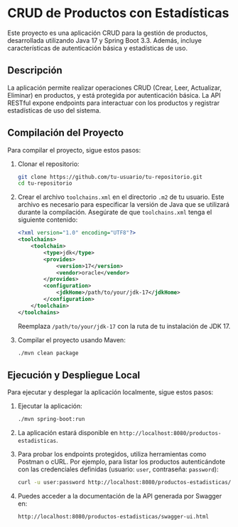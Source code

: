 # CRUD de Productos con Estadísticas

Este proyecto es una aplicación CRUD para la gestión de productos, desarrollada utilizando Java 17 y Spring Boot 3.3. Además, incluye características de autenticación básica y estadísticas de uso.

## Descripción

La aplicación permite realizar operaciones CRUD (Crear, Leer, Actualizar, Eliminar) en productos, y está protegida por autenticación básica. La API RESTful expone endpoints para interactuar con los productos y registrar estadísticas de uso del sistema.

## Compilación del Proyecto

Para compilar el proyecto, sigue estos pasos:

1. Clonar el repositorio:

    ```bash
    git clone https://github.com/tu-usuario/tu-repositorio.git
    cd tu-repositorio
    ```

2. Crear el archivo `toolchains.xml` en el directorio `.m2` de tu usuario. Este archivo es necesario para especificar la versión de Java que se utilizará durante la compilación. Asegúrate de que `toolchains.xml` tenga el siguiente contenido:

    ```xml
    <?xml version="1.0" encoding="UTF8"?>
    <toolchains>
        <toolchain>
            <type>jdk</type>
            <provides>
                <version>17</version>
                <vendor>oracle</vendor>
            </provides>
            <configuration>
                <jdkHome>/path/to/your/jdk-17</jdkHome>
            </configuration>
        </toolchain>
    </toolchains>
    ```

    Reemplaza `/path/to/your/jdk-17` con la ruta de tu instalación de JDK 17.

3. Compilar el proyecto usando Maven:

    ```bash
    ./mvn clean package
    ```

## Ejecución y Despliegue Local

Para ejecutar y desplegar la aplicación localmente, sigue estos pasos:

1. Ejecutar la aplicación:

    ```bash
    ./mvn spring-boot:run
    ```

2. La aplicación estará disponible en `http://localhost:8080/productos-estadisticas`.

3. Para probar los endpoints protegidos, utiliza herramientas como Postman o cURL. Por ejemplo, para listar los productos autenticándote con las credenciales definidas (usuario: `user`, contraseña: `password`):

    ```bash
    curl -u user:password http://localhost:8080/productos-estadisticas/api/products
    ```

4. Puedes acceder a la documentación de la API generada por Swagger en:

    ```bash
    http://localhost:8080/productos-estadisticas/swagger-ui.html
    ```